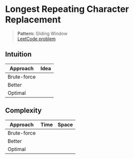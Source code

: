 # Longest Repeating Character Replacement

> **Pattern:** Sliding Window  
> [LeetCode problem](https://leetcode.com/problems/longest-repeating-character-replacement/)

## Intuition

| Approach | Idea |
|----------|------|
| Brute-force | |
| Better | |
| Optimal | |

## Complexity

| Approach  | Time | Space |
|-----------|------|-------|
| Brute-force |  |  |
| Better |  |  |
| Optimal |  |  |


